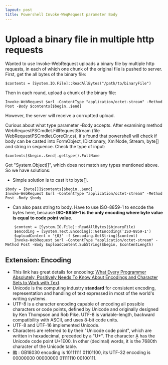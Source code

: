 ```yaml
---
layout: post
title: Powershell Invoke-WeqRequest parameter Body
---
```


# Upload a binary file in multiple http  requests
Wanted to use Invoke-WebRequest uploads a binary file by multiple http requests, in each of which one chunk of the original file is pushed to server. First, get the all bytes of the binary file:
```
$contents = [System.IO.File]::ReadAllBytes("/path/to/binaryFile")
``` 
Then in each round, upload a chunk of the binary file:
```
Invoke-WebRequest $url -ContentType "application/octet-stream" -Method Post -Body $contents[$begin..$end]
```
However, the server will receive a corruptted upload.

Curious about what type parameter -Body accepts. After examining method WebRequestPSCmdlet.FillRequestStream (file WebRequestPSCmdlet.CoreClr.cs), it's found that powershell will check if body can be casted into FormObject, IDictionary, XmlNode, Stream, byte[] and string in sequence. Check the type of input:
```
$contents[$begin..$end].gettype().FullName
```
Got "System.Object[]", which does not match any types mentioned above. So we have solutions:

* Simple solution is to cast it to byte[].
```
$body = [byte[]]$contents[$begin..$end]
Invoke-WebRequest $url -ContentType "application/octet-stream" -Method Post -Body $body
```

* Can also pass string to body. Have to use ISO-8859-1 to encode the bytes here, because **ISO-8859-1 is the only encoding where byte value is equal to code point value**.
```
    $content = [System.IO.File]::ReadAllBytes($binaryFile)
    $encoding = [System.Text.Encoding]::GetEncoding('ISO-8859-1')
    $uploadContent = '{0}' -f $encoding.GetString($content)
    Invoke-WebRequest $url -ContentType "application/octet-stream" -Method Post -Body $uploadContent.SubString($begin, $contentLength)
```

## Extension: Encoding
* This link has great details for encoding: [What Every Programmer Absolutely, Positively Needs To Know About Encodings and Character Sets to Work with Text](http://kunststube.net/encoding/).
* Unicode is the computing industry __standard__ for consistent encoding, representation and handling of text expressed in most of the world's writing systems. 
* UTF-8 is a character encoding capable of encoding all possible characters or code points, defined by Unicode and originally designed by Ken Thompson and Rob Pike. UTF-8 is variable-length, backward compatibility with ASCII, and uses 8-bit code units.
* UTF-8 and UTF-16 implemented Unicode.
* Characters are referred to by their "Unicode code point", which are written in hexadecimal, preceded by a "U+". The character Ḁ has the Unicode code point U+1E00. In other (decimal) words, it is the 7680th character of the Unicode table.
* 縧 : GB18030 encoding is 10111111 01101100, its UTF-32 encoding is 00000000 00000000 01111110 00100111. 